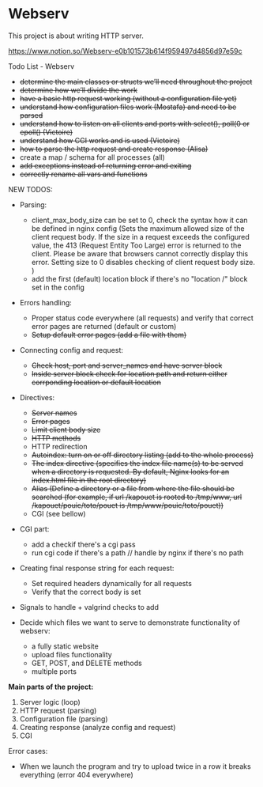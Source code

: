 # Webserv
This project is about writing HTTP server.

https://www.notion.so/Webserv-e0b101573b614f959497d4856d97e59c

Todo List - Webserv 
	
- <s>determine the main classes or structs we’ll need throughout the project</s>
- <s>determine how we’ll divide the work</s>	
- <s>have a basic http request working (without a configuration file yet)</s>
- <s>understand how configuration files work (Mostafa) and need to be parsed</s>
- <s>understand how to listen on all clients and ports with select(), poll(0 or epoll() (Victoire)</s>
- <s>understand how CGI works and is used (Victoire)</s>
- <s>how to parse the http request and create response (Alisa)</s>
- create a map / schema for all processes (all)
- <s>add exceptions instead of returning error and exiting</s>
- <s>correctly rename all vars and functions</s>

NEW TODOS:
- Parsing:
	- client_max_body_size can be set to 0, check the syntax how it can be defined in nginx config (Sets the maximum allowed size of the client request body. If the size in a request exceeds the configured value, the 413 (Request Entity Too Large) error is returned to the client. Please be aware that browsers cannot correctly display this error. Setting size to 0 disables checking of client request body size. )
	- add the first (default) location block if there's no "location /" block set in the config
- Errors handling:
	- Proper status code everywhere (all requests) and verify that correct error pages are returned (default or custom)
	- <s>Setup default error pages (add a file with them)</s>
- Connecting config and request:
	- <s>Check host, port and server_names and have server block</s>
	- <s>Inside server block check for location path and return either corrponding location or default location</s>

- Directives:
	- <s>Server names</s>
	- <s>Error pages</s>
	- <s>Limit client body size</s>
	- <s>HTTP methods</s>
	- HTTP redirection
	- <s>Autoindex: turn on or off directory listing (add to the whole process)</s>
	- <s>The index directive (specifies the index file name(s) to be served when a directory is requested. By default, Nginx looks for an index.html file in the root directory)</s>
	- <s>Alias (Define a directory or a file from where the file should be searched (for example, if url /kapouet is rooted to /tmp/www, url /kapouet/pouic/toto/pouet is /tmp/www/pouic/toto/pouet))</s>
	- CGI (see bellow)
- CGI part:
	- add a checkif there's a cgi pass
	- run cgi code if there's a path // handle by nginx if there's no path
- Creating final response string for each request:
	- Set required headers dynamically for all requests
	- Verify that the correct body is set

- Signals to handle + valgrind checks to add

- Decide which files we want to serve to demonstrate functionality of webserv:
	- a fully static website
	- upload files functionality
	- GET, POST, and DELETE methods
	- multiple ports

**Main parts of the project:**
1. Server logic (loop)
2. HTTP request (parsing)
3. Configuration file (parsing)
4. Creating response (analyze config and request)
5. CGI


Error cases:

- When we launch the program and try to upload twice in a row it breaks everything (error 404 everywhere)